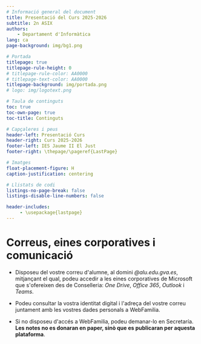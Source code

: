 ```yaml
---
# Informació general del document
title: Presentació del Curs 2025-2026
subtitle: 2n ASIX
authors: 
    - Departament d'Informàtica
lang: ca
page-background: img/bg1.png

# Portada
titlepage: true
titlepage-rule-height: 0
# titlepage-rule-color: AA0000
# titlepage-text-color: AA0000
titlepage-background: img/portada.png
# logo: img/logotext.png

# Taula de continguts
toc: true
toc-own-page: true
toc-title: Continguts

# Capçaleres i peus
header-left: Presentació Curs
header-right: Curs 2025-2026
footer-left: IES Jaume II El Just
footer-right: \thepage/\pageref{LastPage}

# Imatges
float-placement-figure: H
caption-justification: centering

# Llistats de codi
listings-no-page-break: false
listings-disable-line-numbers: false

header-includes:
     - \usepackage{lastpage}
---
```


# Correus, eines corporatives i comunicació

* Disposeu del vostre correu d'alumne, al domini *@alu.edu.gva.es*, mitjançant el qual, podeu accedir a les eines corporatives de Microsoft que s'ofereixen des de Conselleria: *One Drive*, *Office 365*, *Outlook* i *Teams*.

* Podeu consultar la vostra identitat digital i l'adreça del vostre correu juntament amb les vostres dades personals a WebFamilia.

* Si no disposeu d'accés a WebFamilia, podeu demanar-lo en Secretaría. **Les notes no es donaran en paper, sinò que es publicaran per aquesta plataforma**.

